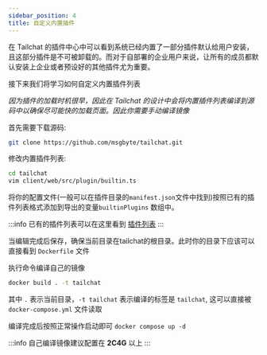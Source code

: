 ```yaml
---
sidebar_position: 4
title: 自定义内置插件
---
```


在 Tailchat 的插件中心中可以看到系统已经内置了一部分插件默认给用户安装，且这部分插件是不可被卸载的。而对于自部署的企业用户来说，让所有的成员都默认安装上企业或者预设好的其他插件尤为重要。

接下来我们将学习如何自定义内置插件列表

*因为插件的加载时机很早，因此在 Tailchat 的设计中会将内置插件列表编译到源码中以确保尽可能快的加载页面。因此你需要手动编译镜像*

首先需要下载源码:

```bash
git clone https://github.com/msgbyte/tailchat.git
```

修改内置插件列表:

```bash
cd tailchat
vim client/web/src/plugin/builtin.ts
```

将你的配置文件(一般可以在插件目录的`manifest.json`文件中找到)按照已有的插件列表格式添加到导出的变量`builtinPlugins` 数组中。

:::info
已有的插件列表可以在这里看到 [插件列表](/docs/plugin-list/fe)
:::

当编辑完成后保存，确保当前目录在tailchat的根目录。此时你的目录下应该可以直接看到 `Dockerfile` 文件

执行命令编译自己的镜像

```bash
docker build . -t tailchat
```

其中 `.` 表示当前目录，`-t tailchat` 表示编译的标签是 `tailchat`, 这可以直接被 `docker-compose.yml` 文件读取

编译完成后按照正常操作启动即可 `docker compose up -d`

:::info
自己编译镜像建议配置在 **2C4G** 以上
:::
